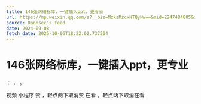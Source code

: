 ```yaml
---
title: 146张网络标库，一键插入ppt，更专业
url: https://mp.weixin.qq.com/s?__biz=MzkzMzcxNTQyNw==&mid=2247484805&idx=1&sn=23060ba58a85b707a549911c04123349
source: Doonsec's feed
date: 2024-09-08
fetch_date: 2025-10-06T18:22:02.737504
---
```


# 146张网络标库，一键插入ppt，更专业

：
，
。

视频
小程序
赞
，轻点两下取消赞
在看
，轻点两下取消在看